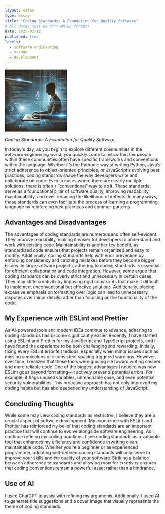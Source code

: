 ```yaml
---
layout: essay
type: essay
title: "Coding Standards: A Foundation for Quality Software"
# All dates must be YYYY-MM-DD format!
date: 2025-02-12
published: true
labels:
  - software engineering
  - vscode
  - development
---
```


<img width="200px" class="rounded float-start pe-4" src="../img/codingstandards.webp">

*Coding Standards: A Foundation for Quality Software*


In today's day, as you begin to explore different communities in the software engineering world, you quickly come to notice that the people within these communities often have specific frameworks and conventions within the language. Whether it’s the Pythonic way of writing Python, Java’s strict adherence to object-oriented principles, or JavaScript’s evolving best practices, coding standards shape the way developers write and collaborate on code. Even in cases where there are clearly multiple solutions, there is often a “conventional” way to do it. These standards serve as a foundational pillar of software quality, improving readability, maintainability, and even reducing the likelihood of defects. In many ways, these standards can even facilitate the process of learning a programming language by reinforcing best practices and common patterns.

## Advantages and Disadvantages

The advantages of coding standards are numerous and often self-evident. They improve readability, making it easier for developers to understand and work with existing code. Maintainability is another key benefit, as standardized code ensures that projects remain organized and easy to modify. Additionally, coding standards help with error prevention by enforcing consistency and catching mistakes before they become bigger issues. In large software projects, adhering to coding standards is essential for efficient collaboration and code integration.
However, some argue that coding standards can be overly strict and unnecessary in certain cases. They may stifle creativity by imposing rigid constraints that make it difficult to implement unconventional but effective solutions. Additionally, placing excessive emphasis on formatting over logic can lead to unnecessary disputes over minor details rather than focusing on the functionality of the code. 


## My Experience with ESLint and Prettier

As AI-powered tools and modern IDEs continue to advance, adhering to coding standards has become significantly easier. Recently, I have started using ESLint and Prettier for my JavaScript and TypeScript projects, and I have found the experience to be both challenging and rewarding. Initially, fixing every ESLint error felt tedious, especially when minor issues such as missing semicolons or inconsistent spacing triggered warnings. However, over time, I realized that these tools were guiding me toward writing cleaner and more reliable code.
One of the biggest advantages I noticed was how ESLint goes beyond formatting—it actively prevents potential errors. For example, it flags unused variables, unreachable code, and even potential security vulnerabilities. This proactive approach has not only improved my coding habits but has also deepened my understanding of JavaScript. 


## Concluding Thoughts

While some may view coding standards as restrictive, I believe they are a crucial aspect of software development. My experience with ESLint and Prettier has reinforced my belief that coding standards are an important practice that will continue to evolve alongside software engineering. As I continue refining my coding practices, I see coding standards as a valuable tool that enhances my efficiency and confidence in writing clean, maintainable code.
Whether you’re a beginner or an experienced programmer, adopting well-defined coding standards will only serve to improve your skills and the quality of your software. Striking a balance between adherence to standards and allowing room for creativity ensures that coding conventions remain a powerful asset rather than a hindrance.



## Use of AI

I used ChatGPT to assist with refining my arguments. Additionally, I used AI to generate title suggestions and a cover image that visually represents the theme of coding standards. 
